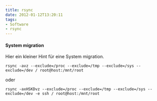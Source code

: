 ```yaml
---
title: rsync
date: 2012-01-12T13:20:11
tags: 
- Software
- rsync
---
```


#### System migration

Hier ein kleiner Hint für eine System migration.

    rsync -avz --exclude=/proc --exclude=/tmp --exclude=/sys --exclude=/dev / root@host:/mnt/root

oder

    rsync -axHSKDvz --exclude=/proc --exclude=/tmp --exclude=/sys --exclude=/dev -e ssh / root@host:/mnt/root
